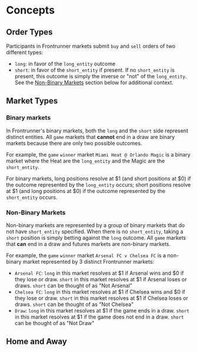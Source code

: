 # Concepts

## Order Types
Participants in Frontrunner markets submit `buy` and `sell` orders of 
two different types:
* `long`: in favor of the `long_entity` outcome
* `short`: in favor of the `short_entity` if present. If no `short_entity`
is present, this outcome is simply the inverse or "not" of the `long_entity`. 
See the [Non-Binary Markets](#non-binary-markets) section below for additional context.

## Market Types

### Binary markets
In Frontrunner's binary markets, both the `long` and the `short`
side represent distinct entities. All `game` markets that **cannot** end in a draw 
are binary markets because there are only two possible outcomes.

For example, the `game` `winner` market `Miami Heat @ Orlando Magic` is a binary market where the Heat are 
the `long_entity` and the Magic are the `short_entity`.

For binary markets, long positions resolve at $1 (and short positions at $0) if the
outcome represented by the `long_entity` occurs; short positions resolve at $1 (and long positions at $0) 
if the outcome represented by the `short_entity` occurs.

### Non-Binary Markets
Non-binary markets are represented by a group of binary markets that do not have `short_entity` 
specified. When there is no `short_entity`, taking a `short` position is simply betting against the 
`long` outcome. All `game` markets that **can** end in a draw and futures markets are non-binary markets.

For example, the `game` `winner` market `Arsenal FC v Chelsea FC` is a non-binary market 
represented by 3 distinct Frontrunner markets:
* `Arsenal FC`: `long` in this market resolves at $1 if Arsenal wins and $0 if they lose or draw. 
`short` in this market resolves at $1 if Arsenal loses or draws. `short` can be thought of as "Not Arsenal"
* `Chelsea FC`: `long` in this market resolves at $1 if Chelsea wins and $0 if they lose or draw.
`short` in this market resolves at $1 if Chelsea loses or draws. `short` can be thought of as "Not Chelsea"
* `Draw`: `long` in this market resolves at $1 if the game ends in a draw.
  `short` in this market resolves at $1 if the game does not end in a draw. `short` can be thought of as "Not Draw"

## Home and Away
